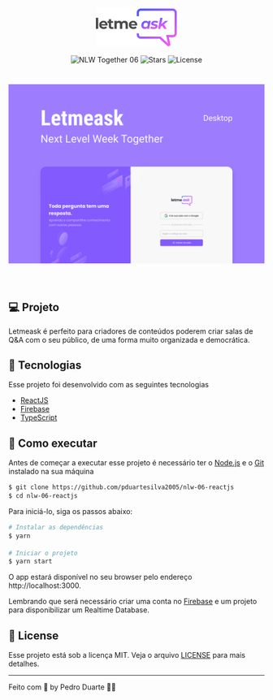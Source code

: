   <p align="center">
  <img alt="Letmeask" src=".github/logo.svg" width="160px" />
</p>

<p align="center">
  <img src="https://img.shields.io/static/v1?label=NLW&message=06&color=8257E5&labelColor=000000" alt="NLW Together 06" />
  
  <img src="https://img.shields.io/github/stars/pduartesilva2005/nlw-06-reactjs?label=stars&message=MIT&color=8257E5&labelColor=000000" alt="Stars">

  <img  src="https://img.shields.io/static/v1?label=license&message=MIT&color=8257E5&labelColor=000000" alt="License">   
</p>

<h1 align="center">
  <img alt="Letmeask" src=".github/cover.svg" />
</h1>

<br />

## 💻 Projeto

Letmeask é perfeito para criadores de conteúdos poderem criar salas de Q&A com o seu público, de uma forma muito organizada e democrática.

## 🧪 Tecnologias

Esse projeto foi desenvolvido com as seguintes tecnologias

- [ReactJS](https://reactjs.org)
- [Firebase](https://firebase.google.com/)
- [TypeScript](https://www.typescriptlang.org/)

## 🚀 Como executar

Antes de começar a executar esse projeto é necessário ter o [Node.js](https://nodejs.org/) e o [Git](https://git-scm.com) instalado na sua máquina

```bash
$ git clone https://github.com/pduartesilva2005/nlw-06-reactjs
$ cd nlw-06-reactjs
```

Para iniciá-lo, siga os passos abaixo:

```bash
# Instalar as dependências
$ yarn

# Iniciar o projeto
$ yarn start
```

O app estará disponível no seu browser pelo endereço http://localhost:3000.

Lembrando que será necessário criar uma conta no [Firebase](https://firebase.google.com/) e um projeto para disponibilizar um Realtime Database.

## 📝 License

Esse projeto está sob a licença MIT. Veja o arquivo [LICENSE](.github/LICENSE.md) para mais detalhes.

---

Feito com 💜 by Pedro Duarte 👋🏻
